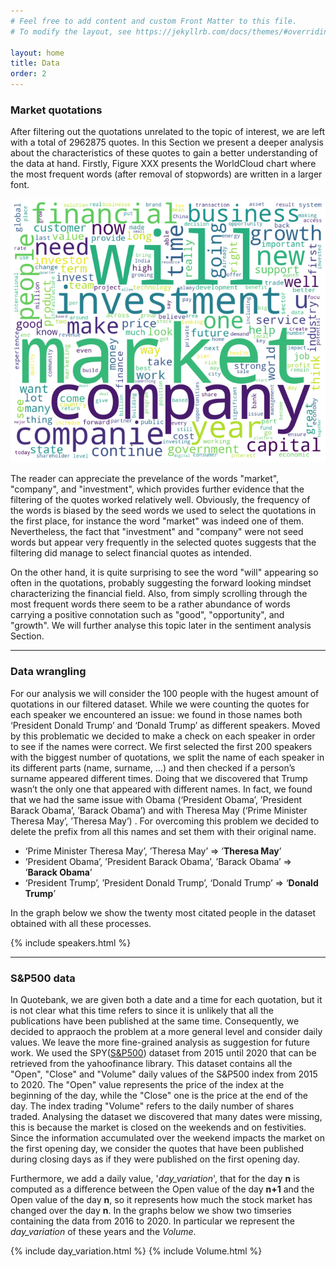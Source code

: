 ```yaml
---
# Feel free to add content and custom Front Matter to this file.
# To modify the layout, see https://jekyllrb.com/docs/themes/#overriding-theme-defaults

layout: home
title: Data
order: 2
---
```

### Market quotations
After filtering out the quotations unrelated to the topic of interest, we are left with a total of 2962875 quotes. In this Section we present a deeper analysis about the characteristics of these quotes to gain a better understanding of the data at hand. Firstly, Figure XXX presents the WorldCloud chart where the most frequent words (after removal of stopwords) are written in a larger font. 

![WordCloud chart of word frequency](./images/WordCloud.png "WordCloud chart")

The reader can appreciate the prevelance of the words "market", "company", and "investment", which provides further evidence that the filtering of the quotes worked relatively well. Obviously, the frequency of the words is biased by the seed words we used to select the quotations in the first place, for instance the word "market" was indeed one of them. Nevertheless, the fact that "investment" and "company" were not seed words but appear very frequently in the selected quotes suggests that the filtering did manage to select financial quotes as intended. 

On the other hand, it is quite surprising to see the word "will" appearing so often in the quotations, probably suggesting the forward looking mindset characterizing the financial field. Also, from simply scrolling through the most frequent words there seem to be a rather abundance of words carrying a positive connotation such as "good", "opportunity", and "growth". We will further analyse this topic later in the sentiment analysis Section. 

---

### Data wrangling
For our analysis we will consider the 100 people with the hugest amount of quotations in our filtered dataset. While we were counting the quotes for each speaker we encountered an issue: we found in those names both ‘President Donald Trump’ and ‘Donald Trump’ as different speakers. Moved by this problematic we decided to make a check on each speaker in order to see if the names were correct. We first selected the first 200 speakers with the biggest number of quotations, we split the name of each speaker in its different parts (name, surname, …) and then checked if a person’s surname appeared different times. Doing that we discovered that Trump wasn’t the only one that appeared with different names. In fact, we found that we had the same issue with Obama (‘President Obama’, ’President Barack Obama’, ’Barack Obama’) and with Theresa May (‘Prime Minister Theresa May’, ’Theresa May’) . For overcoming this problem we decided to delete the prefix from all this names and set them with their original name.
-	‘Prime Minister Theresa May’, ’Theresa May’ =>  ’__Theresa May__’
-	‘President Obama’, ’President Barack Obama’, ’Barack Obama’ =>  ’__Barack Obama__’
-	‘President Trump’, ’President Donald Trump’, ‘Donald Trump’ =>  ‘__Donald Trump__’


In the graph below we show the twenty most citated people in the dataset obtained with all these processes.

{% include speakers.html %}

---


### S&P500 data
In Quotebank, we are given both a date and a time for each quotation, but it is not clear what this time refers to since it is unlikely that all the publications have been published at the same time. Consequently, we decided to appraoch the problem at a more general level and consider daily values. We leave the more fine-grained analysis as suggestion for future work. We used the SPY([S&P500](https://en.wikipedia.org/wiki/S%26P_500)) dataset from 2015 until 2020 that can be retrieved from the yahoofinance library. This dataset contains all the "Open", "Close" and "Volume" daily values of the S&P500 index from 2015 to 2020. The "Open" value represents the price of the index at the beginning of the day, while the "Close" one is the price at the end of the day. The index trading "Volume" refers to the daily number of shares traded. Analysing the dataset we discovered that many dates were missing, this is because the market is closed on the weekends and on festivities. Since the information accumulated over the weekend impacts the market on the first opening day, we consider the quotes that have been published during closing days as if they were published on the first opening day. 

Furthermore, we add a daily value, '_day_variation_', that for the day __n__ is computed as a difference between the Open value of the day __n+1__ and the Open value of the day __n__, so it represents how much the stock market has changed over the day __n__. In the graphs below we show two timseries containing the data from 2016 to 2020. In particular we represent the _day_variation_ of these years and the _Volume_.

{% include day_variation.html %}
{% include Volume.html %}
